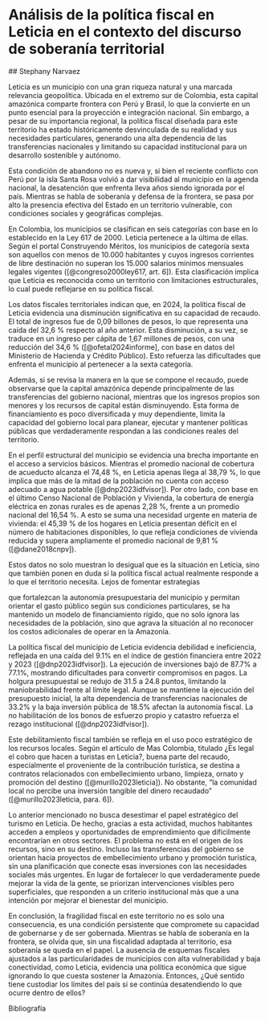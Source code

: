 # Análisis de la política fiscal en Leticia en el contexto del discurso de soberanía territorial

## Stephany Narvaez

Leticia es un municipio con una gran riqueza natural y una marcada relevancia geopolítica. Ubicada en el extremo sur de Colombia, esta capital amazónica comparte frontera con Perú y Brasil, lo que la convierte en un punto esencial para la proyección e integración nacional. Sin embargo, a pesar de su importancia regional, la política fiscal diseñada para este territorio ha estado históricamente desvinculada de su realidad y sus necesidades particulares, generando una alta dependencia de las transferencias nacionales y limitando su capacidad institucional para un desarrollo sostenible y autónomo.

Esta condición de abandono no es nueva y, si bien el reciente conflicto con Perú por la isla Santa Rosa volvió a dar visibilidad al municipio en la agenda nacional, la desatención que enfrenta lleva años siendo ignorada por el país. Mientras se habla de soberanía y defensa de la frontera, se pasa por alto la presencia efectiva del Estado en un territorio vulnerable, con condiciones sociales y geográficas complejas.

En Colombia, los municipios se clasifican en seis categorías con base en lo establecido en la Ley 617 de 2000. Leticia pertenece a la última de ellas. Según el portal Construyendo Méritos, los municipios de categoría sexta son aquellos con menos de 10.000 habitantes y cuyos ingresos corrientes de libre destinación no superan los 15.000 salarios mínimos mensuales legales vigentes ([@congreso2000ley617, art. 6]). Esta clasificación implica que Leticia es reconocida como un territorio con limitaciones estructurales, lo cual puede reflejarse en su política fiscal.

Los datos fiscales territoriales indican que, en 2024, la política fiscal de Leticia evidencia una disminución significativa en su capacidad de recaudo. El total de ingresos fue de 0,09 billones de pesos, lo que representa una caída del 32,6 % respecto al año anterior. Esta disminución, a su vez, se traduce en un ingreso per cápita de 1,67 millones de pesos, con una reducción del 34,6 % ([@ofetal2024informe], con base en datos del Ministerio de Hacienda y Crédito Público). Esto refuerza las dificultades que enfrenta el municipio al pertenecer a la sexta categoría.

Además, si se revisa la manera en la que se compone el recaudo, puede observarse que la capital amazónica depende principalmente de las transferencias del gobierno nacional, mientras que los ingresos propios son menores y los recursos de capital están disminuyendo. Esta forma de financiamiento es poco diversificada y muy dependiente, limita la capacidad del gobierno local para planear, ejecutar y mantener políticas públicas que verdaderamente respondan a las condiciones reales del territorio.

En el perfil estructural del municipio se evidencia una brecha importante en el acceso a servicios básicos. Mientras el promedio nacional de cobertura de acueducto alcanza el 74,48 %, en Leticia apenas llega al 38,79 %, lo que implica que más de la mitad de la población no cuenta con acceso adecuado a agua potable ([@dnp2023idfvisor]). Por otro lado, con base en el último Censo Nacional de Población y Vivienda, la cobertura de energía eléctrica en zonas rurales es de apenas 2,28 %, frente a un promedio nacional del 16,54 %. A esto se suma una necesidad urgente en materia de vivienda: el 45,39 % de los hogares en Leticia presentan déficit en el número de habitaciones disponibles, lo que refleja condiciones de vivienda reducida y supera ampliamente el promedio nacional de 9,81 % ([@dane2018cnpv]).

Estos datos no solo muestran lo desigual que es la situación en Leticia, sino que también ponen en duda si la política fiscal actual realmente responde a lo que el territorio necesita. Lejos de fomentar estrategias

que fortalezcan la autonomía presupuestaria del municipio y permitan orientar el gasto público según sus condiciones particulares, se ha mantenido un modelo de financiamiento rígido, que no solo ignora las necesidades de la población, sino que agrava la situación al no reconocer los costos adicionales de operar en la Amazonía.

La política fiscal del municipio de Leticia evidencia debilidad e ineficiencia, reflejada en una caída del 9.1% en el índice de gestión financiera entre 2022 y 2023 ([@dnp2023idfvisor]). La ejecución de inversiones bajó de 87.7% a 77.1%, mostrando dificultades para convertir compromisos en pagos. La holgura presupuestal se redujo de 31.5 a 24.8 puntos, limitando la maniobrabilidad frente al límite legal. Aunque se mantiene la ejecución del presupuesto inicial, la alta dependencia de transferencias nacionales de 33.2% y la baja inversión pública de 18.5% afectan la autonomía fiscal. La no habilitación de los bonos de esfuerzo propio y catastro refuerza el rezago institucional ([@dnp2023idfvisor]).

Este debilitamiento fiscal también se refleja en el uso poco estratégico de los recursos locales. Según el artículo de Mas Colombia, titulado ¿Es legal el cobro que hacen a turistas en Leticia?, buena parte del recaudo, especialmente el proveniente de la contribución turística, se destina a contratos relacionados con embellecimiento urbano, limpieza, ornato y promoción del destino ([@murillo2023leticia]). No obstante, “la comunidad local no percibe una inversión tangible del dinero recaudado” ([@murillo2023leticia, para. 6]).

Lo anterior mencionado no busca desestimar el papel estratégico del turismo en Leticia. De hecho, gracias a esta actividad, muchos habitantes acceden a empleos y oportunidades de emprendimiento que difícilmente encontrarían en otros sectores. El problema no está en el origen de los recursos, sino en su destino. Incluso las transferencias del gobierno se orientan hacia proyectos de embellecimiento urbano y promoción turística, sin una planificación que conecte esas inversiones con las necesidades sociales más urgentes. En lugar de fortalecer lo que verdaderamente puede mejorar la vida de la gente, se priorizan intervenciones visibles pero superficiales, que responden a un criterio institucional más que a una intención por mejorar el bienestar del municipio.

En conclusión, la fragilidad fiscal en este territorio no es solo una consecuencia, es una condición persistente que compromete su capacidad de gobernarse y de ser gobernada. Mientras se habla de soberanía en la frontera, se olvida que, sin una fiscalidad adaptada al territorio, esa soberanía se queda en el papel. La ausencia de esquemas fiscales ajustados a las particularidades de municipios con alta vulnerabilidad y baja conectividad, como Leticia, evidencia una política económica que sigue ignorando lo que cuesta sostener la Amazonía. Entonces, ¿Qué sentido tiene custodiar los límites del país si se continúa desatendiendo lo que ocurre dentro de ellos?




Bibliografía

